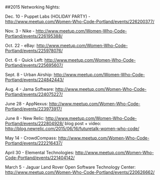 ##2015 Networking Nights:

Dec. 10 - Puppet Labs (HOLIDAY PARTY) - http://www.meetup.com/Women-Who-Code-Portland/events/226200377/

Nov. 3 - Nike - http://www.meetup.com/Women-Who-Code-Portland/events/226195388/

Oct. 22 - eBay: http://www.meetup.com/Women-Who-Code-Portland/events/225978076/

Oct. 6 - Quick Left: http://www.meetup.com/Women-Who-Code-Portland/events/225695607/

Sept. 8 - Urban Airship: http://www.meetup.com/Women-Who-Code-Portland/events/224842443/

Aug. 4 - Jama Software: http://www.meetup.com/Women-Who-Code-Portland/events/224075227/

June 28 - AppNexus: http://www.meetup.com/Women-Who-Code-Portland/events/223973917/

June 8 - New Relic: http://www.meetup.com/Women-Who-Code-Portland/events/222804928/
blog post + video: http://blog.newrelic.com/2015/06/16/futuretalk-women-who-code/

May 14 - CrowdCompass: http://www.meetup.com/Women-Who-Code-Portland/events/222216437/

April 30 - Elemental Technologies: http://www.meetup.com/Women-Who-Code-Portland/events/221404142/

March 5 - Jaguar Land Rover Open Software Technology Center: http://www.meetup.com/Women-Who-Code-Portland/events/220626662/

